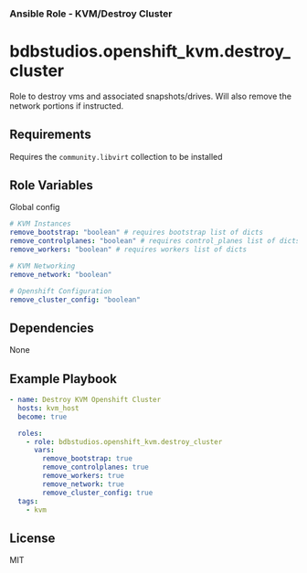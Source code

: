 ### Ansible Role - KVM/Destroy Cluster


bdbstudios.openshift_kvm.destroy_cluster
=========

Role to destroy vms and associated snapshots/drives. Will also remove the network portions if instructed.


Requirements
------------

Requires the `community.libvirt` collection to be installed

Role Variables
--------------

Global config
```yaml
# KVM Instances
remove_bootstrap: "boolean" # requires bootstrap list of dicts
remove_controlplanes: "boolean" # requires control_planes list of dicts
remove_workers: "boolean" # requires workers list of dicts

# KVM Networking
remove_network: "boolean"

# Openshift Configuration
remove_cluster_config: "boolean"
```

Dependencies
------------

None

Example Playbook
----------------

```yaml
- name: Destroy KVM Openshift Cluster
  hosts: kvm_host
  become: true

  roles:
    - role: bdbstudios.openshift_kvm.destroy_cluster
      vars:
        remove_bootstrap: true
        remove_controlplanes: true
        remove_workers: true
        remove_network: true
        remove_cluster_config: true
  tags:
    - kvm
```

License
-------

MIT
